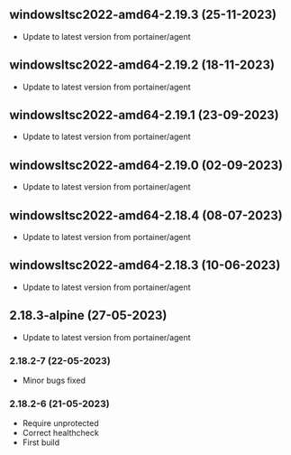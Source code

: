 
## windowsltsc2022-amd64-2.19.3 (25-11-2023)
- Update to latest version from portainer/agent

## windowsltsc2022-amd64-2.19.2 (18-11-2023)
- Update to latest version from portainer/agent

## windowsltsc2022-amd64-2.19.1 (23-09-2023)
- Update to latest version from portainer/agent

## windowsltsc2022-amd64-2.19.0 (02-09-2023)
- Update to latest version from portainer/agent

## windowsltsc2022-amd64-2.18.4 (08-07-2023)
- Update to latest version from portainer/agent

## windowsltsc2022-amd64-2.18.3 (10-06-2023)
- Update to latest version from portainer/agent

## 2.18.3-alpine (27-05-2023)
- Update to latest version from portainer/agent
### 2.18.2-7 (22-05-2023)
- Minor bugs fixed
### 2.18.2-6 (21-05-2023)
- Require unprotected
- Correct healthcheck
- First build
